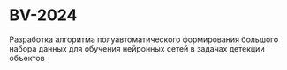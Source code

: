# BV-2024
Разработка алгоритма полуавтоматического формирования большого набора данных для обучения нейронных сетей в задачах детекции объектов
